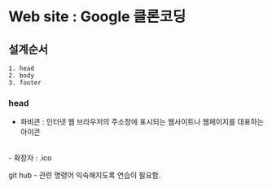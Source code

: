 # Web site : Google 클론코딩

## 설계순서
    1. head
    2. body
    3. footer
    
    
### head    
 - 파비콘 : 인터넷 웹 브라우저의 주소창에 표시되는 웹사이트나 웹페이지를 대표하는 아이콘
  <br/>
   - 확장자 : .ico 
        
git hub - 관련 명령어 익숙해지도록 연습이 필요함.



